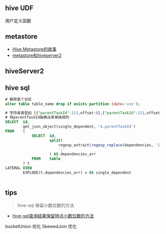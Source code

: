 
## hive UDF

用户定义函数


## metastore

- [Hive Metastore的故事](https://zhuanlan.zhihu.com/p/100585524)
- [metastore和hiveserver2](https://www.cnblogs.com/tibit/p/9029905.html)

## hiveServer2


## hive sql

```sql
# 删除某个分区
alter table table_name drop if exists partition (date='xxx');

# 字符串类型如 [{"parentTaskId":111,offset:0},{"parentTaskId":111,offset:0},{"parentTaskId":111,offset:0}]
# 将parentTaskId抽离出来单独成列
SELECT  id,
        get_json_object(single_dependent, '$.parentTaskId')
FROM    (
            SELECT  id,
                    split(
                        regexp_extract(regexp_replace(dependencies, '},\\{', '};{'), "^\\[(.*)\\]$", 1),
                        ';'
                    ) AS dependencies_arr
            FROM    table
        ) t
LATERAL VIEW
        EXPLODE(t.dependencies_arr) v AS single_dependent
        
```


## tips

> hive-sql 保留小数位数的方法

- [hive-sql查询结果保留特点小数位数的方法](https://blog.csdn.net/helloxiaozhe/article/details/103578666)


bucketUnion 优化
SkewedJoin 优化

